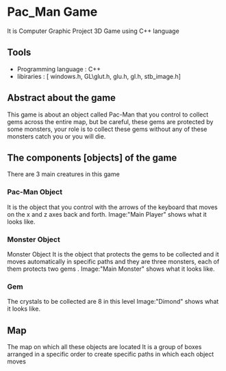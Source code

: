 # Pac_Man Game 
It is Computer Graphic Project 3D Game using C++ language
## Tools
* Programming language : C++
* libiraries : [  windows.h, GL\glut.h, glu.h, gl.h, stb_image.h]
## Abstract about the game
This game is about an object called Pac-Man that you control to collect gems across the entire map, but be careful, these gems are protected by some monsters, your role is to collect these gems without any of these monsters catch you or you will die.
## The components [objects] of the game
There are 3 main creatures in this game 
### Pac-Man Object 
It is the object that you control with the arrows of the keyboard that moves on the x and z axes back and forth.
Image:"Main Player" shows what it looks like.
### Monster Object 
Monster Object 
It is the object that protects the gems to be collected and it moves automatically in specific paths and they are three monsters, each of them protects two gems . 
Image:"Main Monster" shows what it looks like. 
### Gem
The crystals to be collected are 8 in this level 
Image:"Dimond" shows what it looks like. 
## Map
The map on which all these objects are located It is a group of boxes arranged in a specific order to create specific paths in which each 
object moves 

